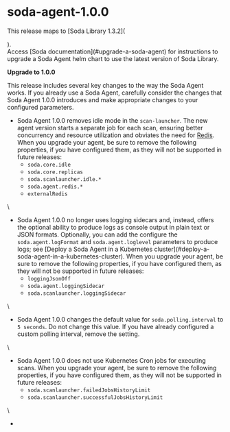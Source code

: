 # soda-agent-1.0.0

This release maps to \[Soda Library 1.3.2]\(

).\
Access \[Soda documentation]\(#upgrade-a-soda-agent) for instructions to upgrade a Soda Agent helm chart to use the latest version of Soda Library.

**Upgrade to 1.0.0**

This release includes several key changes to the way the Soda Agent works. If you already use a Soda Agent, carefully consider the changes that Soda Agent 1.0.0 introduces and make appropriate changes to your configured parameters.

* Soda Agent 1.0.0 removes idle mode in the `scan-launcher`. The new agent version starts a separate job for each scan, ensuring better concurrency and resource utilization and obviates the need for [Redis](https://redis.io/docs/about/). When you upgrade your agent, be sure to remove the following properties, if you have configured them, as they will not be supported in future releases:
  * `soda.core.idle`
  * `soda.core.replicas`
  * `soda.scanlauncher.idle.*`
  * `soda.agent.redis.*`
  * `externalRedis`

\


* Soda Agent 1.0.0 no longer uses logging sidecars and, instead, offers the optional ability to produce logs as console output in plain text or JSON formats. Optionally, you can add the configure the `soda.agent.logFormat` and `soda.agent.loglevel` parameters to produce logs; see \[Deploy a Soda Agent in a Kubernetes cluster]\(#deploy-a-soda-agent-in-a-kubernetes-cluster). When you upgrade your agent, be sure to remove the following properties, if you have configured them, as they will not be supported in future releases:
  * `loggingJsonOff`
  * `soda.agent.loggingSidecar`
  * `soda.scanlauncher.loggingSidecar`

\


* Soda Agent 1.0.0 changes the default value for `soda.polling.interval` to `5 seconds`. Do not change this value. If you have already configured a custom polling interval, remove the setting.

\


* Soda Agent 1.0.0 does not use Kubernetes Cron jobs for executing scans. When you upgrade your agent, be sure to remove the following properties, if you have configured them, as they will not be supported in future releases:
  * `soda.scanlauncher.failedJobsHistoryLimit`
  * `soda.scanlauncher.successfulJobsHistoryLimit`

\


*
